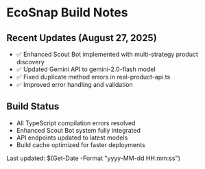 # EcoSnap Build Notes

## Recent Updates (August 27, 2025)

- ✅ Enhanced Scout Bot implemented with multi-strategy product discovery
- ✅ Updated Gemini API to gemini-2.0-flash model
- ✅ Fixed duplicate method errors in real-product-api.ts
- ✅ Improved error handling and validation

## Build Status
- All TypeScript compilation errors resolved
- Enhanced Scout Bot system fully integrated
- API endpoints updated to latest models
- Build cache optimized for faster deployments

Last updated: $(Get-Date -Format "yyyy-MM-dd HH:mm:ss")
